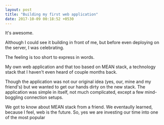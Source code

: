 ```yaml
---
layout: post
title: "Building my first web application"
date: 2017-10-09 00:18:52 +0530
---
```

It's awesome.

Although I could see it building in front of me, but before even deploying on the server, I was celebrating.

The feeling is too short to express in words.

My own web application and that too based on MEAN stack, a technology stack that I haven't even heard of couple months back.

Though the application was not our original idea (yes, our, mine and my friend's) but we wanted to get our hands dirty on the new stack. The application was simple in itself, not much complicated, except a few mind-boggling connection setups.

We got to know about MEAN stack from a friend. We eventaully learned, because I feel, web is the future. So, yes we are investing our time into one of the most popular 